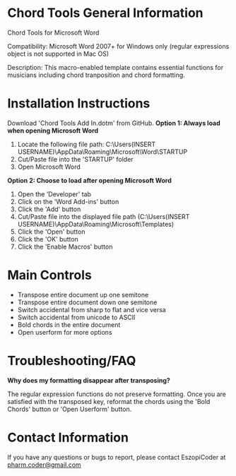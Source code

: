# Chord Tools General Information
Chord Tools for Microsoft Word


Compatibility: Microsoft Word 2007+ for Windows only (regular expressions object is not supported in Mac OS)


Description: This macro-enabled template contains essential functions for musicians including chord tranposition and chord formatting.
# Installation Instructions
Download 'Chord Tools Add In.dotm' from GitHub. 
**Option 1: Always load when opening Microsoft Word**
1. Locate the following file path: C:\Users\(INSERT USERNAME)\AppData\Roaming\Microsoft\Word\STARTUP
2. Cut/Paste file into the 'STARTUP' folder
3. Open Microsoft Word


**Option 2: Choose to load after opening Microsoft Word**
1. Open the 'Developer' tab
2. Click on the 'Word Add-ins' button
3. Click the 'Add' button
4. Cut/Paste file into the displayed file path (C:\Users\(INSERT USERNAME)\AppData\Roaming\Microsoft\Templates)
5. Click the 'Open' button
6. Click the 'OK' button
7. Click the 'Enable Macros' button
# Main Controls
- Transpose entire document up one semitone
- Transpose entire document down one semitone
- Switch accidental from sharp to flat and vice versa
- Switch accidental from unicode to ASCII
- Bold chords in the entire document
- Open userform for more options
# Troubleshooting/FAQ
**Why does my formatting disappear after transposing?**


The regular expression functions do not preserve formatting. Once you are satisfied with the transposed key, reformat the chords using the 'Bold Chords' button or 'Open Userform' button.


# Contact Information
If you have any questions or bugs to report, please contact EszopiCoder at pharm.coder@gmail.com
